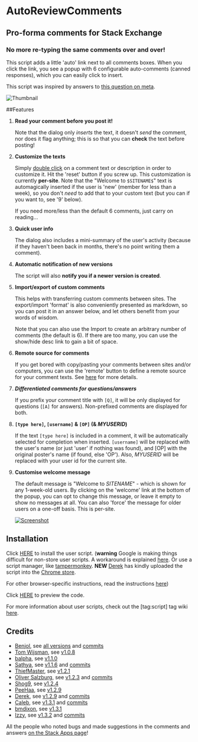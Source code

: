 # AutoReviewComments
## Pro-forma comments for Stack Exchange

### No more re-typing the same comments over and over!

This script adds a little 'auto' link next to all comments boxes. When you click the link, you see a popup with 6 configurable auto-comments (canned responses), which you can easily click to insert.

This script was inspired by answers to [this question on meta][1].

![Thumbnail][2]

##Features

1. **Read your comment before you post it!**

    Note that the dialog only *inserts* the text, it doesn't *send* the comment, nor does it flag anything; this is so that you can **check** the text before posting!

1. **Customize the texts**

    Simply [double click][3] on a comment text or description in order to customize it. Hit the 'reset' button if you screw up. This customization is currently **per-site**. Note that the "Welcome to `$SITENAME$`" text is automagically inserted if the user is 'new' (member for less than a week), so you don't *need* to add that to your custom text (but you can if you want to, see '9' below). 

    If you need more/less than the default 6 comments, just carry on reading...

1. **Quick user info**

    The dialog also includes a mini-summary of the user's activity (because if they haven't been back in months, there's no point writing them a comment).

1. **Automatic notification of new versions**

    The script will also **notify you if a newer version is created**.

1. **Import/export of custom comments**

    This helps with transferring custom comments between sites. The export/import 'format' is also conveniently presented as markdown, so you can post it in an answer below, and let others benefit from your words of wisdom.

    Note that you can also use the Import to create an arbitrary number of comments (the default is 6). If there are too many, you can use the show/hide desc link to gain a bit of space.

1. **Remote source for comments**

    If you get bored with copy/pasting your comments between sites and/or computers, you can use the 'remote' button to define a remote source for your comment texts. See [here][4] for more details.

1. ***Differentiated comments for questions/answers***

    If you prefix your comment title with `[Q]`, it will be only displayed for questions (`[A]` for answers). Non-prefixed comments are displayed for both.

1. **`[type here]`, `[username]` & `[OP]` (& $MYUSERID$)**

    If the text `[type here]` is included in a comment, it will be automatically selected for completion when inserted. `[username]` will be replaced with the user's name (or just 'user' if nothing was found), and [OP] with the original poster's name (if found, else 'OP'). Also, $MYUSERID$ will be replaced with your user id for the current site.

1. **Customise welcome message**

    The default message is "Welcome to $SITENAME$" - which is shown for any 1-week-old users. By clicking on the 'welcome' link at the bottom of the popup, you can opt to change this message, or leave it empty to show no messages at all. You can also 'force' the message for older users on a one-off basis. This is per-site.

    [![Screenshot][5]][6]

## Installation

Click [HERE][7] to install the user script. (**warning** Google is making things difficult for non-store user scripts. A workaround is explained [here][8]. Or use a script manager, like [tampermonkey](https://chrome.google.com/webstore/detail/tampermonkey/dhdgffkkebhmkfjojejmpbldmpobfkfo?hl=en). **NEW** [Derek][9] has kindly uploaded the script into the [Chrome store][10].

For other browser-specific instructions, read the instructions [here][11])

Click [HERE][12] to preview the code.

For more information about user scripts, check out the [tag:script] tag wiki [here][13].


## Credits

* [Benjol][14], see [all versions][15] and [commits][16]
* [Tom Wijsman][17], see [v1.0.8][18]
* [balpha][19], see [v1.1.0][20]
* [Sathya][21], see [v1.1.6][22] and [commits][23]
* [ThiefMaster][24], see [v1.2.1][25]
* [Oliver Salzburg][26], see [v1.2.3][27] and [commits][28]
* [Shog9][29], see [v1.2.4][30]
* [PeeHaa][31], see [v1.2.9][32]
* [Derek][33], see [v1.2.9][34] and [commits][35]
* [Caleb][36], see [v1.3.1][37] and [commits][38]
* [bmdixon][39], see [v1.3.1][40]
* [Izzy][41], see [v1.3.2][42] and [commits][43]

All the people who noted bugs and made suggestions in the comments and answers [on the Stack Apps page][44]!

  [1]: http://meta.stackoverflow.com/questions/74194/how-to-review-can-we-agree-on-a-review-policy
  [2]: http://i.stack.imgur.com/L3Cqp.png
  [3]: http://stackapps.com/questions/2116/pro-forma-comments-for-review-educating-users-before-flagging/2134#2134
  [4]: http://stackapps.com/a/3281/876
  [5]: http://i.stack.imgur.com/GjOkQm.png
  [6]: http://i.stack.imgur.com/GjOkQ.png
  [7]: https://github.com/Benjol/SE-AutoReviewComments/raw/master/autoreviewcomments.user.js
  [8]: https://support.google.com/chrome_webstore/answer/2664769?p=crx_warning&rd=1
  [9]: http://stackapps.com/users/24114/derek
  [10]: https://chrome.google.com/webstore/detail/denkbaalahjlbbfnifkacdigaofcnogg
  [11]: http://stackapps.com/tags/script/info
  [12]: https://github.com/Benjol/SE-AutoReviewComments/blob/master/autoreviewcomments.user.js
  [13]: http://stackapps.com/tags/script/info
  [14]: http://stackexchange.com/users/6711/benjol
  [15]: https://github.com/Benjol/SE-AutoReviewComments/releases
  [16]: https://github.com/Benjol/SE-AutoReviewComments/commits?author=Benjol
  [17]: http://stackexchange.com/users/19908/tom-wijsman
  [18]: https://github.com/Benjol/SE-AutoReviewComments/releases/tag/v1.0.8
  [19]: http://stackexchange.com/users/40051/balpha
  [20]: https://github.com/Benjol/SE-AutoReviewComments/releases/tag/v1.1.0
  [21]: http://stackexchange.com/users/33230/sathya
  [22]: https://github.com/Benjol/SE-AutoReviewComments/releases/tag/v1.0.6
  [23]: https://github.com/Benjol/SE-AutoReviewComments/commits?author=SathyaBhat
  [24]: http://stackexchange.com/users/113304/thiefmaster
  [25]: https://github.com/Benjol/SE-AutoReviewComments/releases/tag/v1.2.1
  [26]: http://stackexchange.com/users/95447/oliver-salzburg
  [27]: https://github.com/Benjol/SE-AutoReviewComments/releases/tag/v1.2.3
  [28]: https://github.com/Benjol/SE-AutoReviewComments/commits?author=oliversalzburg
  [29]: http://stackexchange.com/users/620/shog9
  [30]: https://github.com/Benjol/SE-AutoReviewComments/releases/tag/v1.2.4
  [31]: http://stackexchange.com/users/239224/peehaa
  [32]: https://github.com/Benjol/SE-AutoReviewComments/releases/tag/v1.2.9
  [33]: http://stackexchange.com/users/106573/derek
  [34]: https://github.com/Benjol/SE-AutoReviewComments/releases/tag/v1.3.1
  [35]: https://github.com/Benjol/SE-AutoReviewComments/commits?author=derek1906
  [36]: http://stackexchange.com/users/120635/caleb
  [37]: https://github.com/Benjol/SE-AutoReviewComments/releases/tag/v1.3.1
  [38]: https://github.com/Benjol/SE-AutoReviewComments/commits?author=alerque
  [39]: http://stackexchange.com/users/412603/bmdixon
  [40]: https://github.com/Benjol/SE-AutoReviewComments/releases/tag/v1.3.1
  [41]: http://stackexchange.com/users/1540386/izzy
  [42]: https://github.com/Benjol/SE-AutoReviewComments/releases/tag/v1.3.2
  [43]: https://github.com/Benjol/SE-AutoReviewComments/commits?author=IzzySoft
  [44]: http://stackapps.com/q/2116

